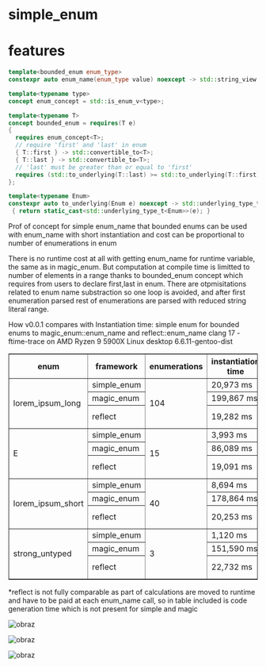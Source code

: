 # simple_enum

# features

```cpp
template<bounded_enum enum_type>
constexpr auto enum_name(enum_type value) noexcept -> std::string_view;

template<typename type>
concept enum_concept = std::is_enum_v<type>;

template<typename T>
concept bounded_enum = requires(T e) 
{
  requires enum_concept<T>;
  // require 'first' and 'last' in enum
  { T::first } -> std::convertible_to<T>;
  { T::last } -> std::convertible_to<T>;
  // 'last' must be greater than or equal to 'first'
  requires (std::to_underlying(T::last) >= std::to_underlying(T::first));
};

template<typename Enum>
constexpr auto to_underlying(Enum e) noexcept -> std::underlying_type_t<Enum>
 { return static_cast<std::underlying_type_t<Enum>>(e); }
```

Prof of concept for simple enum_name that bounded enums can be used with enum_name with short instantiation and cost can be proportional
to number of enumerations in enum

There is no runtime cost at all with getting enum_name for runtime variable, the same as in magic_enum.
But computation at compile time is limitted to number of elements in a range thanks to bounded_enum concept which requires from users to declare first,last in enum.
There are otpmisitations related to  enum name substraction so one loop is avoided, and after first enumeration parsed rest of enumerations are  parsed with reduced string literal range.

How v0.0.1 compares with Instantiation time:
simple enum for bounded enums to magic_enum::enum_name and reflect::enum_name
clang 17 -ftime-trace on AMD Ryzen 9 5900X Linux desktop 6.6.11-gentoo-dist

<table border="1">
  <tr>
    <th>enum</th>
    <th>framework</th>
    <th>enumerations</th>
    <th>instantiation time</th>
    <th>*code gen</th>
  </tr>
  <tr>
    <td rowspan="3">lorem_ipsum_long</td>
    <td>simple_enum</td>
    <td rowspan="3">104</td>
    <td>20,973 ms</td>
    <td></td>
  </tr>
  <tr>
    <td>magic_enum</td>
    <td>199,867 ms</td>
    <td></td>
  </tr>
  <tr>
    <td>reflect</td>
    <td>19,282 ms</td>
    <td>36,470 ms</td>
  </tr>
  <tr>
    <td rowspan="3">E</td>
    <td>simple_enum</td>
    <td rowspan="3">15</td>
    <td>3,993 ms</td>
    <td></td>
  </tr>
  <tr>
    <td>magic_enum</td>
    <td>86,089 ms</td>
    <td></td>
  </tr>
  <tr>
    <td>reflect</td>
    <td>19,091 ms</td>
    <td>27,475 ms</td>
  </tr>
  <tr>
    <td rowspan="3">lorem_ipsum_short</td>
    <td>simple_enum</td>
    <td rowspan="3">40</td>
    <td>8,694 ms</td>
    <td></td>
  </tr>
  <tr>
    <td>magic_enum</td>
    <td>178,864 ms</td>
    <td></td>
  </tr>
  <tr>
    <td>reflect</td>
    <td>20,253 ms</td>
    <td>41,024 ms</td>
  </tr>
  <tr>
    <td rowspan="3">strong_untyped</td>
    <td>simple_enum</td>
    <td rowspan="3">3</td>
    <td>1,120 ms</td>
    <td></td>
  </tr>
  <tr>
    <td>magic_enum</td>
    <td>151,590 ms</td>
    <td></td>
  </tr>
  <tr>
    <td>reflect</td>
    <td>22,732 ms</td>
    <td>46,484 ms</td>
  </tr>
</table>




*reflect is not fully comparable as part of calculations are moved to runtime and have to be paid at each enum_name call, so in table included is code generation time which is not present for simple and magic

![obraz](https://github.com/arturbac/simple_enum/assets/14975842/b2675b3a-491f-49e5-a507-5693d729e06b)

![obraz](https://github.com/arturbac/simple_enum/assets/14975842/e83a0508-9c31-48e2-b841-90e2233d5a5c)

![obraz](https://github.com/arturbac/simple_enum/assets/14975842/db7cb51b-6ba9-45aa-b5a4-fae5049c30df)



 
